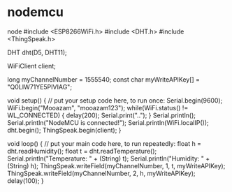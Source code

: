 # nodemcu
node
#include <ESP8266WiFi.h>
#include <DHT.h>
#include <ThingSpeak.h>

DHT dht(D5, DHT11);

WiFiClient client;

long myChannelNumber = 1555540;
const char myWriteAPIKey[] = "Q0LIW71YE5PIVIAG";

void setup() {
  // put your setup code here, to run once:
  Serial.begin(9600);
  WiFi.begin("Mooazam", "mooazam123");
  while(WiFi.status() != WL_CONNECTED)
  {
    delay(200);
    Serial.print("..");
  }
  Serial.println();
  Serial.println("NodeMCU is connected!");
  Serial.println(WiFi.localIP());
  dht.begin();
  ThingSpeak.begin(client);
}

void loop() {
  // put your main code here, to run repeatedly:
  float h = dht.readHumidity();
  float t = dht.readTemperature();
  Serial.println("Temperature: " + (String) t);
  Serial.println("Humidity: " + (String) h);
  ThingSpeak.writeField(myChannelNumber, 1, t, myWriteAPIKey);
  ThingSpeak.writeField(myChannelNumber, 2, h, myWriteAPIKey);
  delay(100);
}
